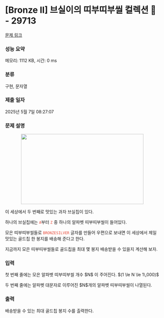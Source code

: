 # [Bronze II] 브실이의 띠부띠부씰 컬렉션 🍪 - 29713 

[문제 링크](https://www.acmicpc.net/problem/29713) 

### 성능 요약

메모리: 1112 KB, 시간: 0 ms

### 분류

구현, 문자열

### 제출 일자

2025년 5월 7일 08:27:07

### 문제 설명

<p style="text-align: center;"><img alt="" src="https://upload.acmicpc.net/8dd922e4-0fc1-420e-b802-42dd6ed3d1e3/-/preview/" style="max-width: 100%; height: 229px; width: 400px;"></p>

<p>이 세상에서 두 번째로 맛있는 과자 브실칩이 있다.</p>

<p>하나의 브실칩에는 <code><span data-darkreader-inline-color="" style="color: rgb(231, 76, 60); --darkreader-inline-color: #e95849;">A</span></code>부터 <code><span data-darkreader-inline-color="" style="color: rgb(231, 76, 60); --darkreader-inline-color: #e95849;">Z</span></code> 중 하나의 알파벳 띠부띠부씰이 들어있다.</p>

<p>모은 띠부띠부씰들로 <code><span data-darkreader-inline-color="" style="color: rgb(231, 76, 60); --darkreader-inline-color: #e95849;">BRONZESILVER</span></code> 글자를 만들어 우편으로 보내면 이 세상에서 제일 맛있는 골드칩 한 봉지를 배송해 준다고 한다.</p>

<p>지금까지 모은 띠부띠부씰들로 골드칩을 최대 몇 봉지 배송받을 수 있을지 계산해 보자.</p>

### 입력 

 <p>첫 번째 줄에는 모은 알파벳 띠부띠부씰 개수 $N$ 이 주어진다. $(1 \le N \le 1\,000)$</p>

<p>두 번째 줄에는 알파벳 대문자로 이루어진 $N$개의 알파벳 띠부띠부씰이 나열된다.</p>

### 출력 

 <p>배송받을 수 있는 최대 골드칩 봉지 수를 출력한다.</p>

